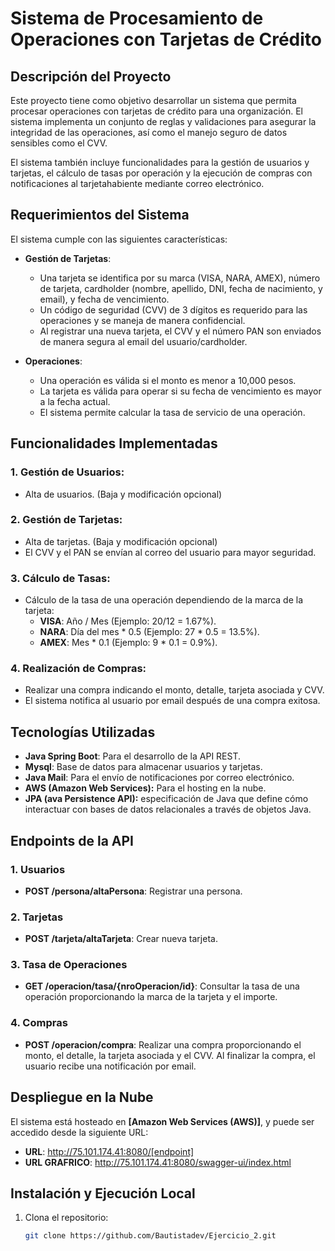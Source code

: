 # Sistema de Procesamiento de Operaciones con Tarjetas de Crédito

## Descripción del Proyecto

Este proyecto tiene como objetivo desarrollar un sistema que permita procesar operaciones con tarjetas de crédito para una organización. El sistema implementa un conjunto de reglas y validaciones para asegurar la integridad de las operaciones, así como el manejo seguro de datos sensibles como el CVV.

El sistema también incluye funcionalidades para la gestión de usuarios y tarjetas, el cálculo de tasas por operación y la ejecución de compras con notificaciones al tarjetahabiente mediante correo electrónico.

## Requerimientos del Sistema

El sistema cumple con las siguientes características:

- **Gestión de Tarjetas**:
    - Una tarjeta se identifica por su marca (VISA, NARA, AMEX), número de tarjeta, cardholder (nombre, apellido, DNI, fecha de nacimiento, y email), y fecha de vencimiento.
    - Un código de seguridad (CVV) de 3 dígitos es requerido para las operaciones y se maneja de manera confidencial.
    - Al registrar una nueva tarjeta, el CVV y el número PAN son enviados de manera segura al email del usuario/cardholder.

- **Operaciones**:
    - Una operación es válida si el monto es menor a 10,000 pesos.
    - La tarjeta es válida para operar si su fecha de vencimiento es mayor a la fecha actual.
    - El sistema permite calcular la tasa de servicio de una operación.

## Funcionalidades Implementadas

### 1. Gestión de Usuarios:
- Alta de usuarios. (Baja y modificación opcional)

### 2. Gestión de Tarjetas:
- Alta de tarjetas. (Baja y modificación opcional)
- El CVV y el PAN se envían al correo del usuario para mayor seguridad.

### 3. Cálculo de Tasas:
- Cálculo de la tasa de una operación dependiendo de la marca de la tarjeta:
    - **VISA**: Año / Mes (Ejemplo: 20/12 = 1.67%).
    - **NARA**: Día del mes * 0.5 (Ejemplo: 27 * 0.5 = 13.5%).
    - **AMEX**: Mes * 0.1 (Ejemplo: 9 * 0.1 = 0.9%).

### 4. Realización de Compras:
- Realizar una compra indicando el monto, detalle, tarjeta asociada y CVV.
- El sistema notifica al usuario por email después de una compra exitosa.

## Tecnologías Utilizadas

- **Java Spring Boot**: Para el desarrollo de la API REST.
- **Mysql**: Base de datos para almacenar usuarios y tarjetas.
- **Java Mail**: Para el envío de notificaciones por correo electrónico.
- **AWS (Amazon Web Services):** Para el hosting en la nube.
- **JPA (ava Persistence API):** especificación de Java que define cómo interactuar con bases de datos relacionales a través de objetos Java.

## Endpoints de la API

### 1. Usuarios
- **POST /persona/altaPersona**: Registrar una persona.

### 2. Tarjetas
- **POST /tarjeta/altaTarjeta**: Crear nueva tarjeta.

### 3. Tasa de Operaciones
- **GET /operacion/tasa/{nroOperacion/id}**: Consultar la tasa de una operación proporcionando la marca de la tarjeta y el importe.

### 4. Compras
- **POST /operacion/compra**: Realizar una compra proporcionando el monto, el detalle, la tarjeta asociada y el CVV. Al finalizar la compra, el usuario recibe una notificación por email.

## Despliegue en la Nube

El sistema está hosteado en **[Amazon Web Services (AWS)]**, y puede ser accedido desde la siguiente URL:

- **URL**: http://75.101.174.41:8080/[endpoint]
- **URL GRAFRICO**: http://75.101.174.41:8080/swagger-ui/index.html

## Instalación y Ejecución Local

1. Clona el repositorio:

   ```bash
   git clone https://github.com/Bautistadev/Ejercicio_2.git
   ```
